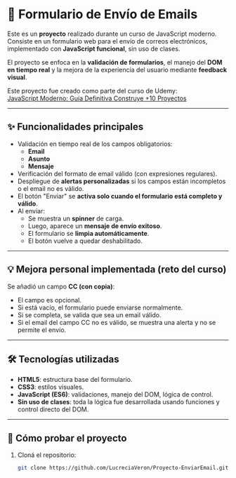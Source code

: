 # 📧 Formulario de Envío de Emails

Este es un **proyecto** realizado durante un curso de JavaScript moderno.  
Consiste en un formulario web para el envío de correos electrónicos, implementado con **JavaScript funcional**, sin uso de clases.

El proyecto se enfoca en la **validación de formularios**, el manejo del **DOM en tiempo real** y la mejora de la experiencia del usuario mediante **feedback visual**.

Este proyecto fue creado como parte del curso de Udemy:  
[JavaScript Moderno: Guía Definitiva Construye +10 Proyectos](https://www.udemy.com/course/javascript-moderno-guia-definitiva-construye-10-proyectos)

---

## ✨ Funcionalidades principales

- Validación en tiempo real de los campos obligatorios:
  - **Email**
  - **Asunto**
  - **Mensaje**
- Verificación del formato de email válido (con expresiones regulares).
- Despliegue de **alertas personalizadas** si los campos están incompletos o el email no es válido.
- El botón "Enviar" se **activa solo cuando el formulario está completo y válido**.
- Al enviar:
  - Se muestra un **spinner** de carga.
  - Luego, aparece un **mensaje de envío exitoso**.
  - El formulario se **limpia automáticamente**.
  - El botón vuelve a quedar deshabilitado.

---

## 💡 Mejora personal implementada (reto del curso)

Se añadió un campo **CC (con copia)**:

- El campo es opcional.
- Si está vacío, el formulario puede enviarse normalmente.
- Si se completa, se valida que sea un email válido.
- Si el email del campo CC no es válido, se muestra una alerta y no se permite el envío.

---

## 🛠️ Tecnologías utilizadas

- **HTML5**: estructura base del formulario.
- **CSS3**: estilos visuales.
- **JavaScript (ES6)**: validaciones, manejo del DOM, lógica de control.
- **Sin uso de clases**: toda la lógica fue desarrollada usando funciones y control directo del DOM.

---

## 🚀 Cómo probar el proyecto

1. Cloná el repositorio:
   ```bash
   git clone https://github.com/LucreciaVeron/Proyecto-EnviarEmail.git
